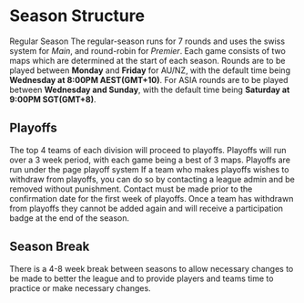 # Season Structure
Regular Season
The regular-season runs for 7 rounds and uses the swiss system for *Main*, and round-robin for *Premier*. Each game consists of two maps which are determined at the start of each season.
Rounds are to be played between **Monday** and **Friday** for AU/NZ, with the default time being **Wednesday at 8:00PM AEST(GMT+10)**. For ASIA rounds are to be played between **Wednesday and Sunday**, with the default time being **Saturday at 9:00PM SGT(GMT+8)**.

## Playoffs
The top 4 teams of each division will proceed to playoffs. Playoffs will run over a 3 week period, with each game being a best of 3 maps. Playoffs are run under the page playoff system
If a team who makes playoffs wishes to withdraw from playoffs, you can do so by contacting a league admin and be removed without punishment. Contact must be made prior to the confirmation date for the first week of playoffs. Once a team has withdrawn from playoffs they cannot be added again and will receive a participation badge at the end of the season.

## Season Break
There is a 4-8 week break between seasons to allow necessary changes to be made to better the league and to provide players and teams time to practice or make necessary changes.